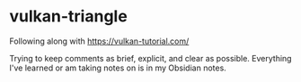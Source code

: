 # vulkan-triangle

Following along with https://vulkan-tutorial.com/

Trying to keep comments as brief, explicit, and clear as possible. Everything I've learned or am taking notes on is in my Obsidian notes.
